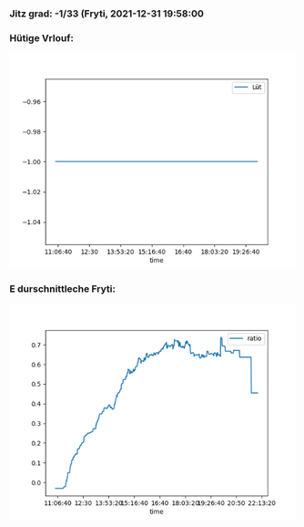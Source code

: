 ### Jitz grad: -1/33 (Fryti, 2021-12-31 19:58:00

### Hütige Vrlouf:
![Graph](Today.png)

### E durschnittleche Fryti:
![Graph](Fryti.png)